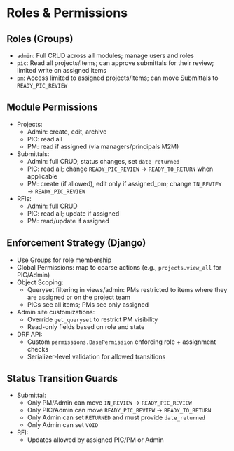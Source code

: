 # Roles & Permissions

## Roles (Groups)
- `admin`: Full CRUD across all modules; manage users and roles
- `pic`: Read all projects/items; can approve submittals for their review; limited write on assigned items
- `pm`: Access limited to assigned projects/items; can move Submittals to `READY_PIC_REVIEW`

## Module Permissions
- Projects:
  - Admin: create, edit, archive
  - PIC: read all
  - PM: read if assigned (via managers/principals M2M)
- Submittals:
  - Admin: full CRUD, status changes, set `date_returned`
  - PIC: read all; change `READY_PIC_REVIEW` → `READY_TO_RETURN` when applicable
  - PM: create (if allowed), edit only if assigned_pm; change `IN_REVIEW` → `READY_PIC_REVIEW`
- RFIs:
  - Admin: full CRUD
  - PIC: read all; update if assigned
  - PM: read/update if assigned

## Enforcement Strategy (Django)
- Use Groups for role membership
- Global Permissions: map to coarse actions (e.g., `projects.view_all` for PIC/Admin)
- Object Scoping:
  - Queryset filtering in views/admin: PMs restricted to items where they are assigned or on the project team
  - PICs see all items; PMs see only assigned
- Admin site customizations:
  - Override `get_queryset` to restrict PM visibility
  - Read-only fields based on role and state
- DRF API:
  - Custom `permissions.BasePermission` enforcing role + assignment checks
  - Serializer-level validation for allowed transitions

## Status Transition Guards
- Submittal:
  - Only PM/Admin can move `IN_REVIEW` → `READY_PIC_REVIEW`
  - Only PIC/Admin can move `READY_PIC_REVIEW` → `READY_TO_RETURN`
  - Only Admin can set `RETURNED` and must provide `date_returned`
  - Only Admin can set `VOID`
- RFI:
  - Updates allowed by assigned PIC/PM or Admin

